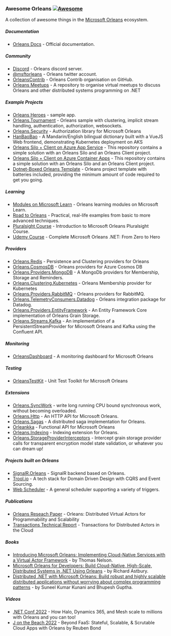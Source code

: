 ### **Awesome Orleans** [![Awesome](https://cdn.rawgit.com/sindresorhus/awesome/d7305f38d29fed78fa85652e3a63e154dd8e8829/media/badge.svg)](https://github.com/sindresorhus/awesome)

A collection of awesome things in the [Microsoft Orleans](https://github.com/dotnet/orleans) ecosystem.

##### Documentation

* [Orleans Docs](https://docs.microsoft.com/dotnet/orleans/) - Official documentation.

##### Community

* [Discord](https://aka.ms/orleans-discord) - Orleans discord server.
* [@msftorleans](https://twitter.com/msftorleans) - Orleans twitter account.
* [OrleansContrib](https://github.com/OrleansContrib/) - Orleans Contrib organisation on GitHub.
* [Orleans Meetups](https://github.com/OrleansContrib/meetups) - A repository to organise virtual meetups to discuss Orleans and other distributed systems programming on .NET

##### Example Projects

* [Orleans Heroes](https://github.com/sketch7/orleans-heroes) - sample app.
* [Orleans.Tournament](https://github.com/pmorelli92/Orleans.Tournament) - Orleans sample with clustering, implicit stream handling, authentication, authorization, websockets.
* [Orleans.Security](https://github.com/Async-Hub/Orleans.Security) - Authorization library for Microsoft Orleans
* [HanBaoBao](https://github.com/ReubenBond/hanbaobao-web) - A Mandarin/English bilingual dictionary built with a VueJS Web frontend, demonstrating Kubernetes deployment on AKS
* [Orleans Silo + Client on Azure App Service](https://github.com/bradygaster/OrleansOnAzureAppService) - This repository contains a simple solution with an Orleans Silo and an Orleans Client project.
* [Orleans Silo + Client on Azure Container Apps](https://github.com/bradygaster/OrleansOnAzureContainerApps) - This repository contains a simple solution with an Orleans Silo and an Orleans Client project.
* [Dotnet-Boxed Orleans Template](https://github.com/Dotnet-Boxed/Templates/blob/main/Docs/Orleans.md) - Orleans project template with batteries included, providing the minimum amount of code required to get you going.

##### Learning

* [Modules on Microsoft Learn](https://docs.microsoft.com/en-us/learn/browse/?expanded=dotnet&products=dotnet-orleans) - Orleans learning modules on Microsoft Learn.
* [Road to Orleans](https://github.com/PiotrJustyna/road-to-orleans) - Practical, real-life examples from basic to more advanced techniques.
* [Pluralsight Course](https://www.pluralsight.com/courses/microsoft-orleans-introduction) - Introduction to Microsoft Orleans Pluralsight Course.
* [Udemy Course](https://www.udemy.com/course/complete-orleans-net-from-zero-to-hero/) - Complete Microsoft Orleans .NET: From Zero to Hero

##### Providers

* [Orleans.Redis](https://github.com/OrleansContrib/Orleans.Redis) - Persistence and Clustering providers for Orleans
* [Orleans.CosmosDB](https://github.com/OrleansContrib/Orleans.CosmosDB) - Orleans providers for Azure Cosmos DB
* [Orleans.Providers.MongoDB](https://github.com/OrleansContrib/Orleans.Providers.MongoDB) - A MongoDb providers for Membership, Storage and Reminders.
* [Orleans.Clustering.Kubernetes](https://github.com/OrleansContrib/Orleans.Clustering.Kubernetes) - Orleans Membership provider for Kubernetes
* [Orleans.Providers.RabbitMQ](https://github.com/OrleansContrib/Orleans.Providers.RabbitMQ) - Orleans providers for RabbitMQ.
* [Orleans.TelemetryConsumers.Datadog](https://github.com/OrleansContrib/Orleans.TelemetryConsumers.Datadog) - Orleans integration package for Datadog.
* [Orleans.Providers.EntityFramework](https://github.com/OrleansContrib/Orleans.Providers.EntityFramework) - An Entity Framework Core implementation of Orleans Grain Storage.
* [Orleans.Streams.Kafka](https://github.com/jonathansant/Orleans.Streams.Kafka) - An implementation of a PersistentStreamProvider for Microsoft Orleans and Kafka using the Confluent API. 

##### Monitoring

* [OrleansDashboard](https://github.com/OrleansContrib/OrleansDashboard) - A monitoring dashboard for Microsoft Orleans

##### Testing

* [OrleansTestKit](https://github.com/OrleansContrib/OrleansTestKit) - Unit Test Toolkit for Microsoft Orleans

##### Extensions

* [Orleans.SyncWork](https://github.com/OrleansContrib/Orleans.SyncWork) - write long running CPU bound synchronous work, without becoming overloaded.
* [Orleans.Http](https://github.com/OrleansContrib/Orleans.Http) - An HTTP API for Microsoft Orleans.
* [Orleans.Sagas](https://github.com/OrleansContrib/Orleans.Sagas) - A distributed saga implementation for Orleans.
* [Orleankka](https://github.com/OrleansContrib/Orleankka) - Functional API for Microsoft Orleans
* [Orleans.Indexing](https://github.com/OrleansContrib/Orleans.Indexing) - Indexing extension for Orleans.
* [Orleans.StorageProviderInterceptors](https://github.com/ElanHasson/Orleans.StorageProviderInterceptors) - Intercept grain storage provider calls for transparent encryption model state validation, or whatever you can dream up!

##### Projects built on Orleans

* [SignalR.Orleans](https://github.com/OrleansContrib/SignalR.Orleans) - SignalR backend based on Orleans.
* [Trool.io](https://trool.io/) - A tech stack for Domain Driven Design with CQRS and Event Sourcing.
* [Web Scheduler](https://github.com/web-scheduler/) - A general scheduler supporting a variety of triggers.

##### Publications

* [Orleans Reseach Paper](https://www.microsoft.com/en-us/research/publication/orleans-distributed-virtual-actors-for-programmability-and-scalability/) - Orleans: Distributed Virtual Actors for Programmability and Scalability
* [Transactions Technical Report](https://www.microsoft.com/en-us/research/publication/transactions-distributed-actors-cloud-2/) - Transactions for Distributed Actors in the Cloud

##### Books

* [Introducing Microsoft Orleans: Implementing Cloud-Native Services with a Virtual Actor Framework](https://www.amazon.com/Introducing-Microsoft-Orleans-Implementing-Cloud-Native/dp/148428013X) - by Thomas Nelson.
* [Microsoft Orleans for Developers: Build Cloud-Native, High-Scale, Distributed Systems in .NET Using Orleans](https://www.amazon.com/Microsoft-Orleans-Developers-Cloud-Native-Distributed/dp/1484281667) - by Richard Astbury.
* [Distributed .NET with Microsoft Orleans: Build robust and highly scalable distributed applications without worrying about complex programming patterns](https://www.amazon.com/Distributed-NET-Microsoft-Orleans-applications-ebook/dp/B09NPBDQSL) - by Suneel Kumar Kunani and Bhupesh Guptha.


##### Videos

* [.NET Conf 2022](https://www.youtube.com/watch?v=WUZw78P-Zg8) - How Halo, Dynamics 365, and Mesh scale to millions with Orleans and you can too!
* [J on the Beach 2022](https://www.youtube.com/watch?v=f8qlaO7ZACI) - Beyond FaaS: Stateful, Scalable, & Scrutable Cloud Apps with Orleans by Reuben Bond

